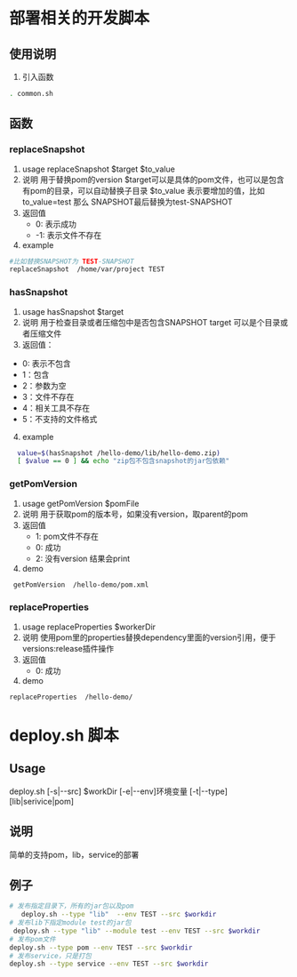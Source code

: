 # 部署相关的开发脚本

## 使用说明
1. 引入函数
```bash
. common.sh
```

## 函数
### replaceSnapshot
1. usage
   replaceSnapshot $target $to_value
2. 说明
   用于替换pom的version
   $target可以是具体的pom文件，也可以是包含有pom的目录，可以自动替换子目录
   $to_value 表示要增加的值，比如to_value=test 那么 SNAPSHOT最后替换为test-SNAPSHOT
3. 返回值
   - 0: 表示成功
   - -1: 表示文件不存在
4. example
``` bash
#比如替换SNAPSHOT为 TEST-SNAPSHOT
replaceSnapshot  /home/var/project TEST
```
###  hasSnapshot
1. usage
   hasSnapshot $target
2. 说明
   用于检查目录或者压缩包中是否包含SNAPSHOT
   target 可以是个目录或者压缩文件
3. 返回值：
  - 0: 表示不包含
  - 1：包含
  - 2：参数为空
  - 3：文件不存在
  - 4：相关工具不存在
  - 5：不支持的文件格式
4. example
``` bash
  value=$(hasSnapshot /hello-demo/lib/hello-demo.zip)
  [ $value == 0 ] && echo "zip包不包含snapshot的jar包依赖"
```

### getPomVersion
1. usage
   getPomVersion $pomFile
2. 说明
    用于获取pom的版本号，如果没有version，取parent的pom
3. 返回值
   - 1: pom文件不存在
   - 0: 成功
   - 2: 没有version
    结果会print 
4. demo
 ```bash
  getPomVersion  /hello-demo/pom.xml
 ```
    
### replaceProperties
1. usage
   replaceProperties $workerDir
2. 说明
    使用pom里的properties替换dependency里面的version引用，便于versions:release插件操作
3. 返回值
   - 0: 成功
4. demo
``` bash
replaceProperties  /hello-demo/
```

# deploy.sh 脚本
## Usage
   deploy.sh [-s|--src] $workDir [-e|--env]环境变量 [-t|--type] [lib|serivice|pom] 
## 说明
   简单的支持pom，lib，service的部署
## 例子
```bash
# 发布指定目录下，所有的jar包以及pom
   deploy.sh --type "lib"  --env TEST --src $workdir 
# 发布lib下指定module test的jar包
 deploy.sh --type "lib" --module test --env TEST --src $workdir 
# 发布pom文件
deploy.sh --type pom --env TEST --src $workdir 
# 发布service，只是打包
deploy.sh --type service --env TEST --src $workdir 

```


